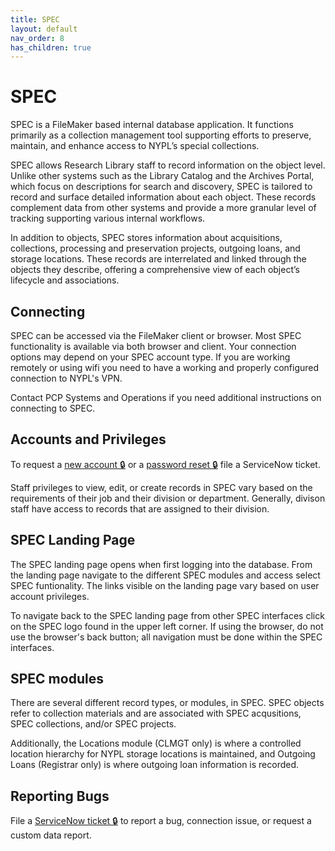 ```yaml
---
title: SPEC
layout: default
nav_order: 8
has_children: true
---
```


# SPEC
SPEC is a FileMaker based internal database application. It functions primarily as a collection management tool supporting efforts to preserve, maintain, and enhance access to NYPL’s special collections. 

SPEC allows Research Library staff to record information on the object level. Unlike other systems such as the Library Catalog and the Archives Portal, which focus on descriptions for search and discovery, SPEC is tailored to record and surface detailed information about each object. These records complement data from other systems and provide a more granular level of tracking supporting various internal workflows.

In addition to objects, SPEC stores information about acquisitions, collections, processing and preservation projects, outgoing loans, and storage locations. These records are interrelated and linked through the objects they describe, offering a comprehensive view of each object’s lifecycle and associations.


## Connecting
SPEC can be accessed via the FileMaker client or browser. Most SPEC functionality is available via both browser and client. Your connection options may depend on your SPEC account type. If you are working remotely or using wifi you need to have a working and properly configured connection to NYPL's VPN. 

Contact PCP Systems and Operations if you need additional instructions on connecting to SPEC. 


## Accounts and Privileges 
To request a [new account 🔒](https://nyplprod.service-now.com/nyplsp?id=sc_cat_item&sys_id=583fa04c1b9c305090088550cd4bcb3e) or a [password reset 🔒](https://nyplprod.service-now.com/nyplsp?id=sc_cat_item&sys_id=7a94d5bb1b88fc1090088550cd4bcb66) file a ServiceNow ticket.

Staff privileges to view, edit, or create records in SPEC vary based on the requirements of their job and their division or department. Generally, divison staff have access to records that are assigned to their division.


## SPEC Landing Page
The SPEC landing page opens when first logging into the database. From the landing page navigate to the different SPEC modules and access select SPEC funtionality. The links visible on the landing page vary based on user account privileges. 

To navigate back to the SPEC landing page from other SPEC interfaces click on the SPEC logo found in the upper left corner. If using the browser, do not use the browser's back button; all navigation must be done within the SPEC interfaces. 


## SPEC modules
There are several different record types, or modules, in SPEC. SPEC objects refer to collection materials and are associated with SPEC acqusitions, SPEC collections, and/or SPEC projects. 

Additionally, the Locations module (CLMGT only) is where a controlled location hierarchy for NYPL storage locations is maintained, and Outgoing Loans (Registrar only) is where outgoing loan information is recorded. 


## Reporting Bugs
File a [ServiceNow ticket 🔒](https://nyplprod.service-now.com/nyplsp?id=sc_cat_item&sys_id=5e3263d3e982c1006a42bcaec0898a27) to report a bug, connection issue, or request a custom data report.
